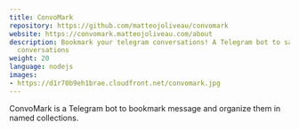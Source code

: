 ```yaml
---
title: ConvoMark
repository: https://github.com/matteojoliveau/convomark
website: https://convomark.matteojoliveau.com/about
description: Bookmark your telegram conversations! A Telegram bot to save your important
  conversations
weight: 20
language: nodejs
images:
- https://d1r70b9eh1brae.cloudfront.net/convomark.jpg
---
```

ConvoMark is a Telegram bot to bookmark message and organize them in
named collections.